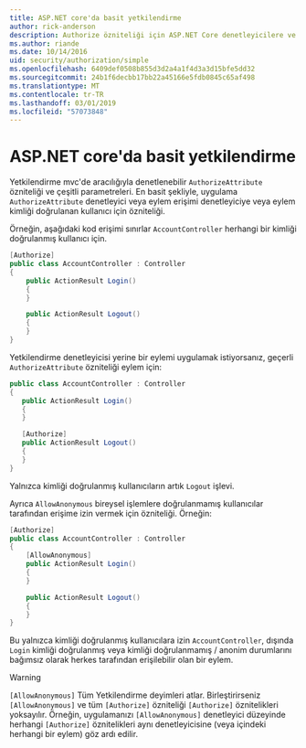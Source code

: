 ```yaml
---
title: ASP.NET core'da basit yetkilendirme
author: rick-anderson
description: Authorize özniteliği için ASP.NET Core denetleyicilere ve eylemlere erişimi kısıtlamak için kullanmayı öğrenin.
ms.author: riande
ms.date: 10/14/2016
uid: security/authorization/simple
ms.openlocfilehash: 6409def0508b855d3d2a4a1f4d3a3d15bfe5dd32
ms.sourcegitcommit: 24b1f6decbb17bb22a45166e5fdb0845c65af498
ms.translationtype: MT
ms.contentlocale: tr-TR
ms.lasthandoff: 03/01/2019
ms.locfileid: "57073848"
---
```

# <a name="simple-authorization-in-aspnet-core"></a>ASP.NET core'da basit yetkilendirme

<a name="security-authorization-simple"></a>

Yetkilendirme mvc'de aracılığıyla denetlenebilir `AuthorizeAttribute` özniteliği ve çeşitli parametreleri. En basit şekliyle, uygulama `AuthorizeAttribute` denetleyici veya eylem erişimi denetleyiciye veya eylem kimliği doğrulanan kullanıcı için özniteliği.

Örneğin, aşağıdaki kod erişimi sınırlar `AccountController` herhangi bir kimliği doğrulanmış kullanıcı için.

```csharp
[Authorize]
public class AccountController : Controller
{
    public ActionResult Login()
    {
    }

    public ActionResult Logout()
    {
    }
}
```

Yetkilendirme denetleyicisi yerine bir eylemi uygulamak istiyorsanız, geçerli `AuthorizeAttribute` özniteliği eylem için:

```csharp
public class AccountController : Controller
{
   public ActionResult Login()
   {
   }

   [Authorize]
   public ActionResult Logout()
   {
   }
}
```

Yalnızca kimliği doğrulanmış kullanıcıların artık `Logout` işlevi.

Ayrıca `AllowAnonymous` bireysel işlemlere doğrulanmamış kullanıcılar tarafından erişime izin vermek için özniteliği. Örneğin:

```csharp
[Authorize]
public class AccountController : Controller
{
    [AllowAnonymous]
    public ActionResult Login()
    {
    }

    public ActionResult Logout()
    {
    }
}
```

Bu yalnızca kimliği doğrulanmış kullanıcılara izin `AccountController`, dışında `Login` kimliği doğrulanmış veya kimliği doğrulanmamış / anonim durumlarını bağımsız olarak herkes tarafından erişilebilir olan bir eylem.

> [!WARNING]
> `[AllowAnonymous]` Tüm Yetkilendirme deyimleri atlar. Birleştirirseniz `[AllowAnonymous]` ve tüm `[Authorize]` özniteliği `[Authorize]` öznitelikleri yoksayılır. Örneğin, uygulamanızı `[AllowAnonymous]` denetleyici düzeyinde herhangi `[Authorize]` öznitelikleri aynı denetleyicisine (veya içindeki herhangi bir eylem) göz ardı edilir.
